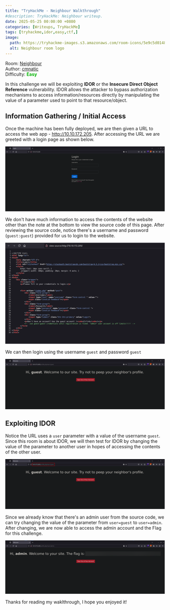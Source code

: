 ```yaml
---
title: "TryHackMe - Neighbour Walkthrough"
#description: TryHackMe: Neighbour writeup.
date: 2025-05-25 00:00:00 +0800
categories: [Writeups, TryHackMe]
tags: [tryhackme,idor,easy,ctf,]
image:
  path: https://tryhackme-images.s3.amazonaws.com/room-icons/5e9c5d0148cf664325c8a075-1737130517336
  alt: Neighbour room logo
---
```


Room: [Neighbour](https://tryhackme.com/room/neighbour)<br>
Author: [cmnatic](https://tryhackme.com/p/cmnatic)<br>
Difficulty: <span style="color: #03b303"> **Easy** </span>

In this challenge we will be exploiting **IDOR** or the **Insecure Direct Object Reference** vulnerability. IDOR allows the attacker to bypass authorization mechanisms to access information/resources directly by manipulating the value of a parameter used to point to that resource/object.

## Information Gathering / Initial Access

Once the machine has been fully deployed, we are then given a URL to access the web app - http://10.10.172.205. After accessing the URL we are greeted with a login page as shown below.

![image.png](/assets/img/thm-neighbour/login-page.png)

We don't have much information to access the contents of the website other than the note at the bottom to view the source code of this page. After reviewing the source code, notice there's a username and password (`guest:guest`) provided for us to login to the website.

![image.png](/assets/img/thm-neighbour/login-page-view-source.png)

We can then login using the username `guest` and password `guest`

![image.png](/assets/img/thm-neighbour/home-page.png)

## Exploiting IDOR

Notice the URL uses a `user` parameter with a value of the username `guest`. Since this room is about IDOR, we will then test for IDOR by changing the value of the parameter to another user in hopes of accessing the contents of the other user.

![image.png](/assets/img/thm-neighbour/home-page-url.png)

Since we already know that there's an admin user from the source code, we can try changing the value of the parameter from `user=guest` to `user=admin`. After changing, we are now able to access the admin account and the Flag for this challenge. 

![image.png](/assets/img/thm-neighbour/room-flag.png)

Thanks for reading my waklthrough, I hope you enjoyed it!


